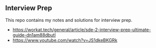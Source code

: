 ## Interview Prep

This repo contains my notes and solutions for interview prep.

- https://workat.tech/general/article/sde-2-interview-prep-ultimate-guide-dn1am88dbutl
- https://www.youtube.com/watch?v=JS1dkeBKGRk
